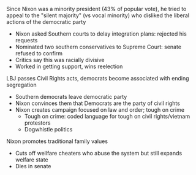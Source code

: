 
Since Nixon was a minority president (43% of popular vote), he tried to appeal to the "silent majority" (vs vocal minority) who disliked the liberal actions of the democratic party
- Nixon asked Southern courts to delay integration plans: rejected his requests
- Nominated two southern conservatives to Supreme Court: senate refused to confirm 
- Critics say this was racially divisive
- Worked in getting support, wins reelection


LBJ passes Civil Rights acts, democrats become associated with ending segregation
- Southern democrats leave democratic party
- Nixon convinces them that Democrats are the party of civil rights
- Nixon creates campaign focused on law and order; tough on crime
	- Tough on crime: coded language for tough on civil rights/vietnam protestors
	- Dogwhistle politics


Nixon promotes traditional family values
- Cuts off wellfare cheaters who abuse the system but still expands welfare state
- Dies in senate


